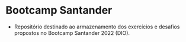 # Bootcamp Santander

- Repositório destinado ao armazenamento dos exercícios e desafios propostos 
no Bootcamp Santander 2022 (DIO).
